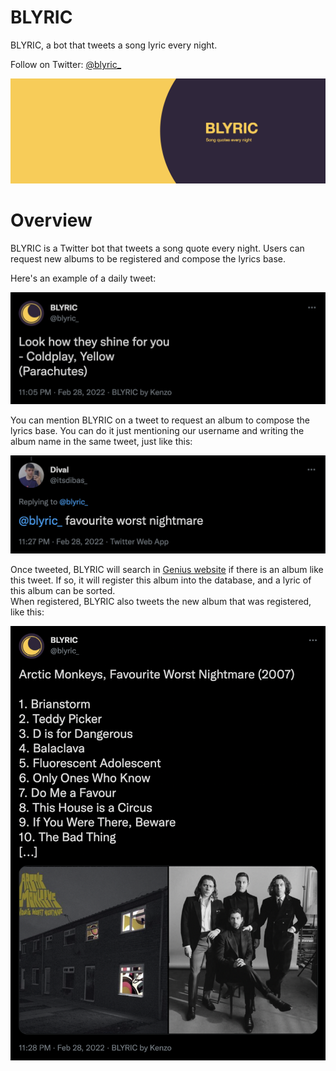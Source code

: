 # BLYRIC

BLYRIC, a bot that tweets a song lyric every night.

Follow on Twitter: [@blyric_](https://twitter.com/blyric_)

[![](images/wallpaper.jpeg)](https://twitter.com/blyric_)

# Overview

BLYRIC is a Twitter bot that tweets a song quote every night. Users can request new albums to be registered and compose the lyrics base.

Here's an example of a daily tweet:

[![](images/tweet_example.png)](https://twitter.com/blyric_)

You can mention BLYRIC on a tweet to request an album to compose the lyrics base. You can do it just mentioning our username and writing the album name in the same tweet, just like this:

[![](images/album_request_example.png)](https://twitter.com/blyric_)

Once tweeted, BLYRIC will search in [Genius website](https://genius.com/) if there is an album like this tweet. If so, it will register this album into the database, and a lyric of this album can be sorted.  
When registered, BLYRIC also tweets the new album that was registered, like this:

[![](images/new_album_example.png)](https://twitter.com/blyric_)